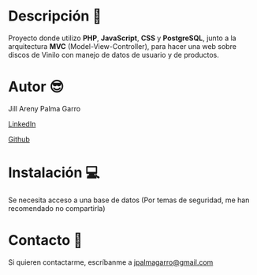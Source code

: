 # Descripción 🌴
Proyecto donde utilizo **PHP**, **JavaScript**, **CSS** y **PostgreSQL**, junto a la arquitectura **MVC** (Model-View-Controller), para hacer una web sobre discos de Vinilo con manejo de datos de usuario y de productos.

# Autor 😎
Jill Areny Palma Garro 

[LinkedIn](https://www.linkedin.com/in/jillpg) 

[Github](https://github.com/JPG24)

# Instalación 💻
Se necesita acceso a una base de datos (Por temas de seguridad, me han recomendado no compartirla)

# Contacto 📩
Si quieren contactarme, escríbanme a jpalmagarro@gmail.com
